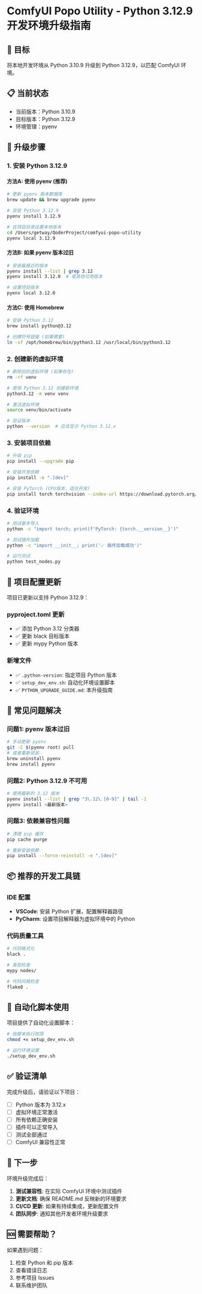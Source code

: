 # ComfyUI Popo Utility - Python 3.12.9 开发环境升级指南

## 🎯 目标
将本地开发环境从 Python 3.10.9 升级到 Python 3.12.9，以匹配 ComfyUI 环境。

## 📋 当前状态
- 当前版本：Python 3.10.9  
- 目标版本：Python 3.12.9
- 环境管理：pyenv

## 🚀 升级步骤

### 1. 安装 Python 3.12.9

#### 方法A: 使用 pyenv (推荐)
```bash
# 更新 pyenv 版本数据库
brew update && brew upgrade pyenv

# 安装 Python 3.12.9
pyenv install 3.12.9

# 在项目目录设置本地版本
cd /Users/getway/QoderProject/comfyui-popo-utility
pyenv local 3.12.9
```

#### 方法B: 如果 pyenv 版本过旧
```bash
# 安装最接近的版本
pyenv install --list | grep 3.12
pyenv install 3.12.0  # 或其他可用版本

# 设置项目版本
pyenv local 3.12.0
```

#### 方法C: 使用 Homebrew
```bash
# 安装 Python 3.12
brew install python@3.12

# 创建符号链接 (如果需要)
ln -sf /opt/homebrew/bin/python3.12 /usr/local/bin/python3.12
```

### 2. 创建新的虚拟环境

```bash
# 删除旧的虚拟环境 (如果存在)
rm -rf venv

# 使用 Python 3.12 创建新环境
python3.12 -m venv venv

# 激活虚拟环境
source venv/bin/activate

# 验证版本
python --version  # 应该显示 Python 3.12.x
```

### 3. 安装项目依赖

```bash
# 升级 pip
pip install --upgrade pip

# 安装开发依赖
pip install -e ".[dev]"

# 安装 PyTorch (CPU版本，适合开发)
pip install torch torchvision --index-url https://download.pytorch.org/whl/cpu
```

### 4. 验证环境

```bash
# 测试基本导入
python -c "import torch; print(f'PyTorch: {torch.__version__}')"

# 测试插件加载
python -c "import __init__; print('✅ 插件加载成功')"

# 运行测试
python test_nodes.py
```

## 🔧 项目配置更新

项目已更新以支持 Python 3.12.9：

### pyproject.toml 更新
- ✅ 添加 Python 3.12 分类器
- ✅ 更新 black 目标版本
- ✅ 更新 mypy Python 版本

### 新增文件
- ✅ `.python-version`: 指定项目 Python 版本
- ✅ `setup_dev_env.sh`: 自动化环境设置脚本
- ✅ `PYTHON_UPGRADE_GUIDE.md`: 本升级指南

## 🐛 常见问题解决

### 问题1: pyenv 版本过旧
```bash
# 手动更新 pyenv
git -C $(pyenv root) pull
# 或者重新安装
brew uninstall pyenv
brew install pyenv
```

### 问题2: Python 3.12.9 不可用
```bash
# 使用最新的 3.12 版本
pyenv install --list | grep "3\.12\.[0-9]" | tail -1
pyenv install <最新版本>
```

### 问题3: 依赖兼容性问题
```bash
# 清理 pip 缓存
pip cache purge

# 重新安装依赖
pip install --force-reinstall -e ".[dev]"
```

## 📦 推荐的开发工具链

### IDE 配置
- **VSCode**: 安装 Python 扩展，配置解释器路径
- **PyCharm**: 设置项目解释器为虚拟环境中的 Python

### 代码质量工具
```bash
# 代码格式化
black .

# 类型检查
mypy nodes/

# 代码风格检查
flake8 .
```

## 🔄 自动化脚本使用

项目提供了自动化设置脚本：

```bash
# 给脚本执行权限
chmod +x setup_dev_env.sh

# 运行环境设置
./setup_dev_env.sh
```

## ✅ 验证清单

完成升级后，请验证以下项目：

- [ ] Python 版本为 3.12.x
- [ ] 虚拟环境正常激活
- [ ] 所有依赖正确安装
- [ ] 插件可以正常导入
- [ ] 测试全部通过
- [ ] ComfyUI 兼容性正常

## 🚀 下一步

环境升级完成后：

1. **测试兼容性**: 在实际 ComfyUI 环境中测试插件
2. **更新文档**: 确保 README.md 反映新的环境要求  
3. **CI/CD 更新**: 如果有持续集成，更新配置文件
4. **团队同步**: 通知其他开发者环境升级要求

## 🆘 需要帮助？

如果遇到问题：
1. 检查 Python 和 pip 版本
2. 查看错误日志
3. 参考项目 Issues
4. 联系维护团队